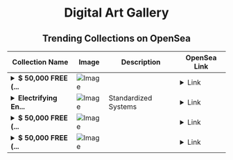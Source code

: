 <div align="center">

# Digital Art Gallery

## Trending Collections on OpenSea

| Collection Name                       | Image                                                                                     | Description                       | OpenSea Link                                                                                          |
|---------------------------------------|-------------------------------------------------------------------------------------------|-----------------------------------|--------------------------------------------------------------------------------------------------------|
| **<details><summary>$ 50,000 FREE (...</summary>$ 50,000 FREE (mebounty.io)</details>** | ![Image](https://i.seadn.io/s/raw/files/5579ca95c2b112902374eaa9ffb7f524.png?w=500&auto=format?w=200&auto=format) |  | <details><summary>Link</summary>[$ 50,000 FREE (mebounty.io)](https://opensea.io/collection/50000-free-mebounty-io-1668)</details> |
| **<details><summary>Electrifying En...</summary>Electrifying Energy</details>** | ![Image](https://i.seadn.io/s/raw/files/0818b9922ed6da4083e94ced3f7d1b51.png?w=500&auto=format?w=200&auto=format) | Standardized Systems | <details><summary>Link</summary>[Electrifying Energy](https://opensea.io/collection/electrifying-energy)</details> |
| **<details><summary>$ 50,000 FREE (...</summary>$ 50,000 FREE (mebounty.io)</details>** | ![Image](https://i.seadn.io/s/raw/files/b88278dc0297f8550096644d3b7bab3f.png?w=500&auto=format?w=200&auto=format) |  | <details><summary>Link</summary>[$ 50,000 FREE (mebounty.io)](https://opensea.io/collection/50000-free-mebounty-io-1667)</details> |
| **<details><summary>$ 50,000 FREE (...</summary>$ 50,000 FREE (mebounty.io)</details>** | ![Image](https://i.seadn.io/s/raw/files/664cccec3f4f2f8efbb3aaec9066e852.png?w=500&auto=format?w=200&auto=format) |  | <details><summary>Link</summary>[$ 50,000 FREE (mebounty.io)](https://opensea.io/collection/50000-free-mebounty-io-1666)</details> |

</div>